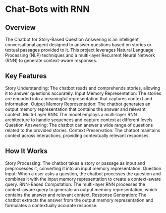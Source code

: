 # Chat-Bots with RNN

## Overview
The Chatbot for Story-Based Question Answering is an intelligent conversational agent designed to answer questions based on stories or textual passages provided to it. This project leverages Natural Language Processing (NLP) techniques and a multi-layer Recurrent Neural Network (RNN) to generate context-aware responses.

## Key Features
Story Understanding: The chatbot reads and comprehends stories, allowing it to answer questions accurately.
Input Memory Representation: The stories are encoded into a meaningful representation that captures context and information.
Output Memory Representation: The chatbot generates an output memory representation that contains the answer and relevant context.
Multi-Layer RNN: The model employs a multi-layer RNN architecture to handle sequences and capture context at different levels.
Question Answering: The chatbot can answer a wide range of questions related to the provided stories.
Context Preservation: The chatbot maintains context across interactions, providing contextually relevant responses.

## How It Works
Story Processing: The chatbot takes a story or passage as input and preprocesses it, converting it into an input memory representation.
Question Input: When a user asks a question, the chatbot processes the question and combines it with the input memory representation to create a context-aware query.
RNN-Based Computation: The multi-layer RNN processes the context-aware query to generate an output memory representation, which contains the answer and relevant context.
Response Generation: The chatbot extracts the answer from the output memory representation and formulates a contextually accurate response.
